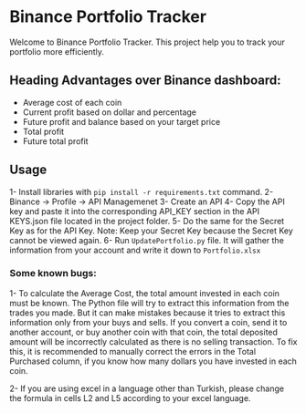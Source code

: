# Binance Portfolio Tracker

Welcome to Binance Portfolio Tracker. This project help you to track your portfolio more efficiently.


## Heading Advantages over Binance dashboard:

- Average cost of each coin
- Current profit based on dollar and percentage
- Future profit and balance based on your target price
- Total profit
- Future total profit

## Usage

1- Install libraries with `pip install -r requirements.txt` command.
2- Binance -> Profile -> API Managemenet
3- Create an API
4- Copy the API key and paste it into the corresponding API_KEY section in the API KEYS.json file located in the project folder.
5- Do the same for the Secret Key as for the API Key.
Note: Keep your Secret Key because the Secret Key cannot be viewed again.
6- Run `UpdatePortfolio.py` file. It will gather the information from your account and write it down to `Portfolio.xlsx`


### Some known bugs:

1- To calculate the Average Cost, the total amount invested in each coin must be known. The Python file will try to extract this information from the trades you made. But it can make mistakes because it tries to extract this information only from your buys and sells. If you convert a coin, send it to another account, or buy another coin with that coin, the total deposited amount will be incorrectly calculated as there is no selling transaction. To fix this, it is recommended to manually correct the errors in the Total Purchased column, if you know how many dollars you have invested in each coin.

2- If you are using excel in a language other than Turkish, please change the formula in cells L2 and L5 according to your excel language.

